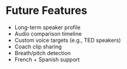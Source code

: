 # Future Features
- Long-term speaker profile  
- Audio comparison timeline  
- Custom voice targets (e.g., TED speakers)  
- Coach clip sharing  
- Breath/pitch detection  
- French + Spanish support  
